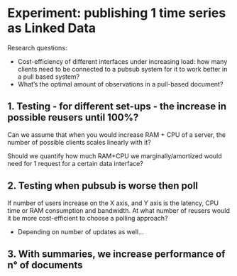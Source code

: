# Experiment: publishing 1 time series as Linked Data

Research questions:
 * Cost-efficiency of different interfaces under increasing load: how many clients need to be connected to a pubsub system for it to work better in a pull based system? 
 * What’s the optimal amount of observations in a pull-based document?


## 1. Testing - for different set-ups - the increase in possible reusers until 100%?

Can we assume that when you would increase RAM + CPU of a server, the number of possible clients scales linearly with it?

Should we quantify how much RAM+CPU we marginally/amortized would need for 1 request for a certain data interface?

## 2. Testing when pubsub is worse then poll

If number of users increase on the X axis, and Y axis is the latency, CPU time or RAM consumption and bandwidth. At what number of reusers would it be more cost-efficient to choose a polling approach?

* Depending on number of updates as well...

## 3. With summaries, we increase performance of n° of documents
